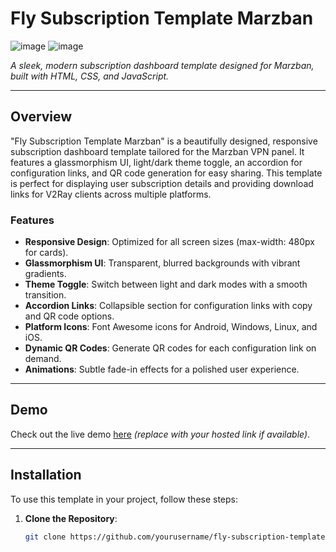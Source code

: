 # Fly Subscription Template Marzban

![image](https://github.com/user-attachments/assets/2fe51940-bf9f-4083-a15d-f8c9fcdf915d)
![image](https://github.com/user-attachments/assets/37de607d-8149-42ff-83aa-acafe67819ae)

*A sleek, modern subscription dashboard template designed for Marzban, built with HTML, CSS, and JavaScript.*

---

## Overview

"Fly Subscription Template Marzban" is a beautifully designed, responsive subscription dashboard template tailored for the Marzban VPN panel. It features a glassmorphism UI, light/dark theme toggle, an accordion for configuration links, and QR code generation for easy sharing. This template is perfect for displaying user subscription details and providing download links for V2Ray clients across multiple platforms.

### Features
- **Responsive Design**: Optimized for all screen sizes (max-width: 480px for cards).
- **Glassmorphism UI**: Transparent, blurred backgrounds with vibrant gradients.
- **Theme Toggle**: Switch between light and dark modes with a smooth transition.
- **Accordion Links**: Collapsible section for configuration links with copy and QR code options.
- **Platform Icons**: Font Awesome icons for Android, Windows, Linux, and iOS.
- **Dynamic QR Codes**: Generate QR codes for each configuration link on demand.
- **Animations**: Subtle fade-in effects for a polished user experience.

---

## Demo

Check out the live demo [here](https://example.com/demo) *(replace with your hosted link if available)*.

---

## Installation

To use this template in your project, follow these steps:

1. **Clone the Repository**:
   ```bash
   git clone https://github.com/yourusername/fly-subscription-template-marzban.git
